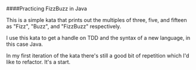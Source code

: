 ####Practicing FizzBuzz in Java

This is a simple kata that prints out the multiples of three, five, and fifteen as "Fizz", "Buzz", and "FizzBuzz" respectively.

I use this kata to get a handle on TDD and the syntax of a new language, in this case Java.

In my first iteration of the kata there's still a good bit of repetition which I'd like to refactor. It's a start.